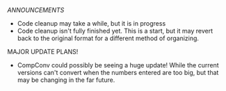 *ANNOUNCEMENTS*

- Code cleanup may take a while, but it is in progress
- Code cleanup isn't fully finished yet. This is a start, but it may revert back to the original format for a different method of organizing.


MAJOR UPDATE PLANS!

- CompConv could possibly be seeing a huge update! While the
  current versions can't convert when the numbers entered are
  too big, but that may be changing in the far future.